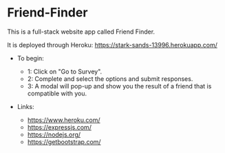 # Friend-Finder

This is a full-stack website app called Friend Finder.

It is deployed through Heroku:
https://stark-sands-13996.herokuapp.com/

* To begin:
    - 1: Click on "Go to Survey".
    - 2: Complete and select the options and submit responses.
    - 3: A modal will pop-up and show you the result of a friend that is compatible with you.

* Links:
    * https://www.heroku.com/
    * https://expressjs.com/
    * https://nodejs.org/
    * https://getbootstrap.com/
